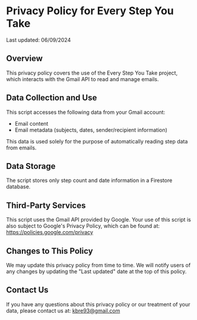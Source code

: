 # Privacy Policy for Every Step You Take

Last updated: 06/09/2024

## Overview

This privacy policy covers the use of the Every Step You Take project, which interacts with the Gmail API to read and manage emails.

## Data Collection and Use

This script accesses the following data from your Gmail account:
- Email content
- Email metadata (subjects, dates, sender/recipient information)

This data is used solely for the purpose of automatically reading step data from emails. 

## Data Storage

The script stores only step count and date information in a Firestore database.

## Third-Party Services

This script uses the Gmail API provided by Google. Your use of this script is also subject to Google's Privacy Policy, which can be found at: https://policies.google.com/privacy

## Changes to This Policy

We may update this privacy policy from time to time. We will notify users of any changes by updating the "Last updated" date at the top of this policy.

## Contact Us

If you have any questions about this privacy policy or our treatment of your data, please contact us at:
kbre93@gmail.com

